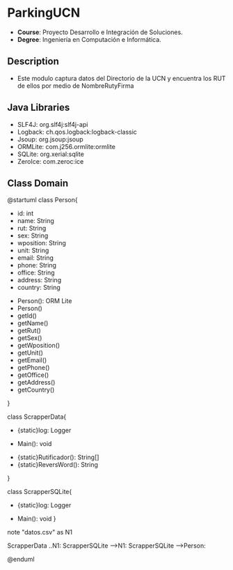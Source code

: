 
# ParkingUCN
- **Course**: Proyecto Desarrollo e Integración de Soluciones.
- **Degree**: Ingeniería en Computación e Informática.

## Description
- Este modulo captura datos del Directorio de la UCN y encuentra los RUT de ellos por medio de NombreRutyFirma 


## Java Libraries
- SLF4J: org.slf4j:slf4j-api
- Logback: ch.qos.logback:logback-classic
- Jsoup: org.jsoup:jsoup
- ORMLite: com.j256.ormlite:ormlite
- SQLite: org.xerial:sqlite
- ZeroIce: com.zeroc:ice

## Class Domain
@startuml
class Person{

- id: int
- name: String
- rut: String
- sex: String
- wposition: String
- unit: String
- email: String
- phone: String
- office: String
- address: String
- country: String

+ Person(): ORM Lite
+ Person()
+ getId()
+ getName()
+ getRut()
+ getSex()
+ getWposition()
+ getUnit()
+ getEmail()
+ getPhone()
+ getOffice()
+ getAddress()
+ getCountry()

}

class ScrapperData{

- {static}log: Logger

+ Main(): void
- {static}Rutificador(): String[]
- {static}ReversWord(): String

}

class ScrapperSQLite{

- {static}log: Logger
+ Main(): void
}

note "datos.csv" as N1

ScrapperData ..N1:<create>
ScrapperSQLite -->N1:<use>
ScrapperSQLite -->Person:<use>

@enduml
